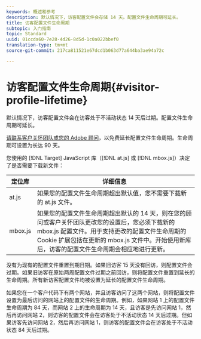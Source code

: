 ```yaml
---
keywords: 概述和参考
description: 默认情况下，访客配置文件会存储 14 天。配置文件生命周期可延长。
title: 访客配置文件生命周期
subtopic: 入门指南
topic: Standard
uuid: 01ccda60-7e28-4d26-8d5d-1c0a022bbef0
translation-type: tm+mt
source-git-commit: 217ca811521e67dcd1b063d77a644ba3ae94a72c

---
```



# 访客配置文件生命周期{#visitor-profile-lifetime}

默认情况下，访客配置文件会在访客处于不活动状态 14 天后过期。配置文件生命周期可延长。

[请联系客户关怀团队或您的 Adobe 顾问](../../cmp-resources-and-contact-information.md#reference_ACA3391A00EF467B87930A450050077C)，以免费延长配置文件生命周期。生命周期可设置为长达 90 天。

您使用的 [!DNL Target] JavaScript 库（[!DNL at.js] 或 [!DNL mbox.js]）决定了是否需要下载新文件：

| 定位库 | 详细信息 |
|--- |--- |
| at.js | 如果您的配置文件生命周期超出默认值，您不需要下载新的 at.js 文件。 |
| mbox.js | 如果您的配置文件生命周期超出默认的 14 天，则在您的顾问或客户关怀团队更改您的设置后，您必须下载新的 mbox.js 配置文件。用于支持更改的配置文件生命周期的 Cookie 扩展包括在更新的 mbox.js 文件中。开始使用新库后，访客的配置文件生命周期会相应地进行更新。 |

没有为现有的配置文件重置到期日期。如果旧访客 15 天没有回访，则配置文件会过期。如果旧访客在原始两周配置文件过期之前回访，则将配置文件重置到延长的生命周期。所有新访客配置文件均被设置为延长的配置文件生命周期。

如果您在一个客户代码下有两个网站，并且访客访问了这两个网站，则将配置文件设置为最后访问的网站上的配置文件的生命周期。例如，如果网站 1 上的配置文件生命周期为 84 天，而网站 2 上的生命周期为 14 天，且访客是先访问网站 1，然后再访问网站 2，则访客的配置文件会在访客处于不活动状态 14 天后过期。但如果访客先访问网站 2，然后再访问网站 1，则访客的配置文件会在访客处于不活动状态 84 天后过期。
